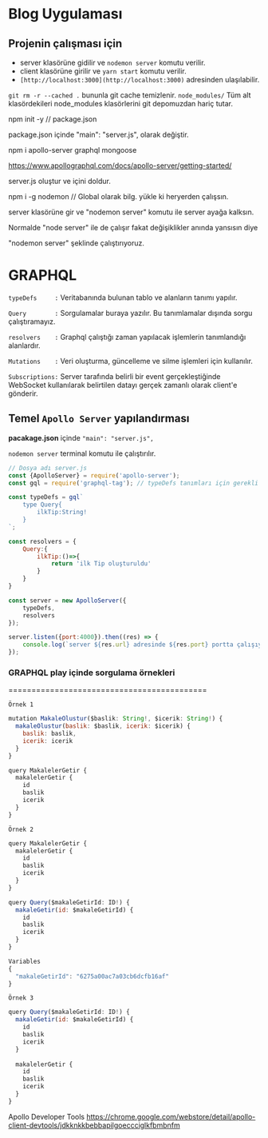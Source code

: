 # Blog Uygulaması

## Projenin çalışması için

- server klasörüne gidilir ve `nodemon server` komutu verilir.
- client klasörüne girilir ve `yarn start` komutu verilir.
- `[http://localhost:3000](http://localhost:3000)` adresinden ulaşılabilir.


`git rm -r --cached .` bununla git cache temizlenir.
`node_modules/` Tüm alt klasördekileri node_modules klasörlerini git depomuzdan hariç tutar.

npm init -y // package.json

package.json içinde "main": "server.js", olarak değiştir.

npm i apollo-server graphql mongoose

<https://www.apollographql.com/docs/apollo-server/getting-started/>

server.js oluştur ve içini doldur.

npm i -g nodemon // Global olarak bilg. yükle ki heryerden çalışsın.

server klasörüne gir ve "nodemon server" komutu ile server ayağa kalksın.

Normalde "node server" ile de çalışır fakat değişiklikler anında yansısın diye

"nodemon server" şeklinde çalıştırıyoruz.

GRAPHQL
=======

`typeDefs     :` Veritabanında bulunan tablo ve alanların tanımı yapılır.

`Query        :` Sorgulamalar buraya yazılır. Bu tanımlamalar dışında
sorgu çalıştıramayız.

`resolvers    :` Graphql çalıştığı zaman yapılacak işlemlerin tanımlandığı alanlardır.

`Mutations    :` Veri oluşturma, güncelleme ve silme işlemleri için kullanılır.

`Subscriptions:` Server tarafında belirli bir event gerçekleştiğinde WebSocket
kullanılarak belirtilen datayı gerçek zamanlı olarak client'e gönderir.

## Temel `Apollo Server` yapılandırması

**pacakage.json** içinde  `"main": "server.js",`

`nodemon server` terminal komutu ile çalıştırılır.

```js script
// Dosya adı server.js
const {ApolloServer} = require('apollo-server');
const gql = require('graphql-tag'); // typeDefs tanımları için gerekli

const typeDefs = gql`
    type Query{
        ilkTip:String!
    }
`;

const resolvers = {
    Query:{
        ilkTip:()=>{
            return 'ilk Tip oluşturuldu'
        }
    }
}

const server = new ApolloServer({
    typeDefs,
    resolvers
});

server.listen({port:4000}).then((res) => {
    console.log(`server ${res.url} adresinde ${res.port} portta çalışıyor`);
});
```

### GRAPHQL play içinde sorgulama örnekleri
===========================================

`Örnek 1`

```js script
mutation MakaleOlustur($baslik: String!, $icerik: String!) {
  makaleOlustur(baslik: $baslik, icerik: $icerik) {
    baslik: baslik, 
    icerik: icerik
  }
}

query MakalelerGetir {
  makalelerGetir {
    id
    baslik
    icerik
  }
}
```

`Örnek 2`

```js script
query MakalelerGetir {
  makalelerGetir {
    id
    baslik
    icerik
  }
}

query Query($makaleGetirId: ID!) {  
  makaleGetir(id: $makaleGetirId) {
    id
    baslik
    icerik
  }
}

Variables
{
  "makaleGetirId": "6275a00ac7a03cb6dcfb16af"
}
```

`Örnek 3`

```js script
query Query($makaleGetirId: ID!) {  
  makaleGetir(id: $makaleGetirId) {
    id
    baslik
    icerik
  }
  
  makalelerGetir {
    id
    baslik
    icerik
  }
}
```

Apollo Developer Tools
https://chrome.google.com/webstore/detail/apollo-client-devtools/jdkknkkbebbapilgoeccciglkfbmbnfm
